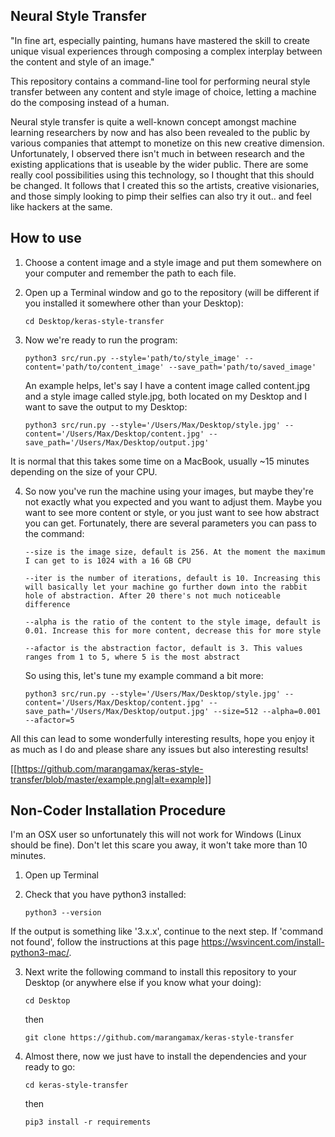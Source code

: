 Neural Style Transfer
---------------
"In fine art, especially painting, humans have mastered the skill to create unique visual experiences through composing a complex interplay between the content and style of an image."

This repository contains a command-line tool for performing neural style transfer between any content and style image of choice, letting a machine do the composing instead of a human.

Neural style transfer is quite a well-known concept amongst machine learning researchers by now and has also been revealed to the public by various companies that attempt to monetize on this new creative dimension.
Unfortunately, I observed there isn't much in between research and the existing applications that is useable by the wider public. There are some really cool possibilities using this technology, so I thought that 
this should be changed. It follows that I created this so the artists, creative visionaries, and those simply 
looking to pimp their selfies can also try it out.. and feel like hackers at the same. 


How to use
---------------
1. Choose a content image and a style image and put them somewhere on your computer and remember the path to each file.
1. Open up a Terminal window and go to the repository (will be different if you installed it somewhere other than your Desktop):

    `cd Desktop/keras-style-transfer`
    
3. Now we're ready to run the program:

    `python3 src/run.py --style='path/to/style_image' --content='path/to/content_image' --save_path='path/to/saved_image'`
    
    An example helps, let's say I have a content image called content.jpg and a style image called style.jpg, both located
    on my Desktop and I want to save the output to my Desktop:
    
    `python3 src/run.py --style='/Users/Max/Desktop/style.jpg' --content='/Users/Max/Desktop/content.jpg' --save_path='/Users/Max/Desktop/output.jpg'`
    
It is normal that this takes some time on a MacBook, usually ~15 minutes depending on the size of your CPU.

4. So now you've run the machine using your images, but maybe they're not exactly what you expected and you want to adjust them. Maybe you want to see more content or style, or you just want to 
see how abstract you can get. Fortunately, there are several parameters you can pass to the command:

    `--size is the image size, default is 256. At the moment the maximum I can get to is 1024 with a 16 GB CPU`
    
    `--iter is the number of iterations, default is 10. Increasing this will basically let your machine go further down into the rabbit hole of abstraction. After 20 there's not much noticeable difference`
    
    `--alpha is the ratio of the content to the style image, default is 0.01. Increase this for more content, decrease this for more style`
    
    `--afactor is the abstraction factor, default is 3. This values ranges from 1 to 5, where 5 is the most abstract`
    
    So using this, let's tune my example command a bit more:
    
    `python3 src/run.py --style='/Users/Max/Desktop/style.jpg' --content='/Users/Max/Desktop/content.jpg' --save_path='/Users/Max/Desktop/output.jpg' --size=512 --alpha=0.001 --afactor=5`
    
All this can lead to some wonderfully interesting results, hope you enjoy it as much as I do and please share any issues but also interesting results!
    
[[https://github.com/marangamax/keras-style-transfer/blob/master/example.png|alt=example]]


Non-Coder Installation Procedure
---------------
I'm an OSX user so unfortunately this will not work for Windows (Linux should be fine). Don't let this scare you away, it won't take more than 10 minutes.
1. Open up Terminal
2. Check that you have python3 installed:

    `python3 --version`
    
If the output is something like '3.x.x', continue to the next step. If 'command not found', follow the instructions at this page https://wsvincent.com/install-python3-mac/.

3.  Next write the following command to install this repository to your Desktop (or anywhere else if you know what your doing):

    `cd Desktop`
    
    then
    
    `git clone https://github.com/marangamax/keras-style-transfer`
    
4. Almost there, now we just have to install the dependencies and your ready to go:

    `cd keras-style-transfer`
    
    then 
    
    `pip3 install -r requirements`